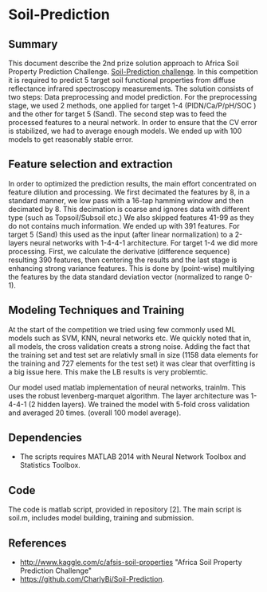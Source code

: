 Soil-Prediction
===============


## Summary

This document describe the 2nd prize solution approach to Africa Soil
Property Prediction Challenge. [Soil-Prediction challenge](http://www.kaggle.com/c/afsis-soil-properties).
In this competition it is required to
predict 5 target soil functional properties from diffuse reflectance
infrared spectroscopy measurements. 
The solution consists of two steps: Data preprocessing and model
prediction. For the preprocessing stage, we used 2 methods, one
applied for target 1-4 (PIDN/Ca/P/pH/SOC ) and the other for target 5 (Sand).
The second step was to feed the processed features to a neural
network. In order to ensure that the CV error is stabilized, we had
to average enough models. We ended up with 100 models to get
reasonably stable error.  

## Feature selection and extraction

In order to optimized the prediction results, the main effort
concentrated on feature dilution and processing. We first decimated the
features by 8, in a standard manner, we low pass with a 16-tap hamming window and
then decimated by 8. This decimation is coarse and ignores data with
different type (such as Topsoil/Subsoil etc.) 
We also skipped features 41-99 as they do not contains much
information. We ended up with 391 features. For target 5 
(Sand) this used as the input (after linear
normalization) to a 2-layers neural networks with 1-4-4-1 architecture.
For target 1-4 we did more processing. First, we calculate the
derivative (difference sequence) resulting 390 features, then centering
the results and the last stage is enhancing strong variance features.
This is done by (point-wise) multilying the features by the data
standard deviation vector (normalized to range 0-1).


## Modeling Techniques and Training

At the start of the competition we tried using few commonly used ML
models such as SVM, KNN, neural networks etc. We quickly noted that
in, all models, the cross validation creats a strong noise. Adding the
fact that the training set and test set are relativly small in size
(1158 data elements for the training and 727 elements for the test
set) it was clear that overfitting is a big issue here. This make the
LB results is very problemtic.

Our model used matlab implementation of neural networks, trainlm.
This uses the robust levenberg-marquet algorithm. The layer
architecture was 1-4-4-1 (2 hidden layers). We trained the model with
5-fold cross validation and averaged 20 times. (overall 100 model
average).

## Dependencies
* The scripts requires MATLAB 2014 with Neural Network Toolbox and Statistics Toolbox.


## Code
The code is matlab script, provided in repository [2].
The main script is soil.m, includes model building, training and submission.  


## References
* http://www.kaggle.com/c/afsis-soil-properties "Africa Soil Property Prediction Challenge"
* https://github.com/CharlyBi/Soil-Prediction.
